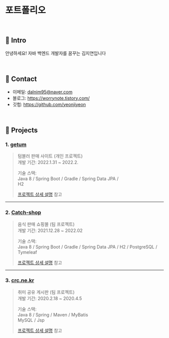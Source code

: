 # 포트폴리오
>

</br>

## :pushpin: Intro
안녕하세요! 자바 백엔드 개발자를 꿈꾸는 김지연입니다

</br>

## :pushpin: Contact
- 이메일: dalnim95@naver.com
- 블로그: https://worrynote.tistory.com/
- 깃헙: https://github.com/yeonjiyeon

</br>

## :pushpin: Projects

### 1. [getum](https://github.com/yeonjiyeon/getum)
>텀블러 판매 사이트 (개인 프로젝트)  
>개발 기간: 2022.1.31 ~ 2022.2.  
>  
>기술 스택:  
>Java 8 / Spring Boot / Gradle / Spring Data JPA /  
>H2 
>  
>[프로젝트 상세 설명](https://github.com/yeonjiyeon/getum) 참고




---

### 2. [Catch-shop](https://github.com/Catch-Shop/catch-shop)
>음식 판매 쇼핑몰  (팀 프로젝트)  
>개발 기간: 2021.12.28 ~ 2022.02  
>  
>기술 스택:  
>Java 8 / Spring Boot / Gradle / Spring Data JPA /
>H2 / PostgreSQL / Tymeleaf  
> 
>[프로젝트 상세 설명](https://github.com/Catch-Shop/catch-shop) 참고





---

### 3. [crc.ne.kr](https://github.com/yeonjiyeon/crc.ne.kr)
>취미 공유 게시판 (팀 프로젝트)  
>개발 기간: 2020.2.18 ~ 2020.4.5  
>  
>기술 스택:  
>Java 8 / Spring / Maven / MyBatis  
>MySQL / Jsp
>  
>[프로젝트 상세 설명](https://github.com/yeonjiyeon/crc.ne.kr) 참고








